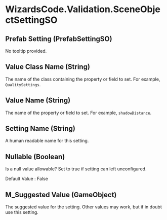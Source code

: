 # WizardsCode.Validation.SceneObjectSettingSO

## Prefab Setting (PrefabSettingSO)

No tooltip provided.


## Value Class Name (String)

The name of the class containing the property or field to set. For example, `QualitySettings`.


## Value Name (String)

The name of the property or field to set. For example, `shadowDistance`.


## Setting Name (String)

A human readable name for this setting.


## Nullable (Boolean)

Is a null value allowable? Set to true if setting can left unconfigured.

Default Value     : False


## M_Suggested Value (GameObject)

The suggested value for the setting. Other values may work, but if in doubt use this setting.

